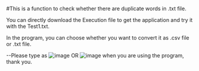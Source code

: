 #This is a function to check whether there are duplicate words in .txt file.

You can directly download the Execution file to get the application and try it with the Test1.txt.

In the program, you can choose whether you want to convert it as .csv file or .txt file. 

--Please type as         ![image](https://github.com/user-attachments/assets/6b9b9cd6-3546-41f3-9de6-f18a7deb5dcc) OR ![image](https://github.com/user-attachments/assets/704a40cb-0b41-475c-aacc-a91d8b0c1db9) when you are using the program, thank you.

